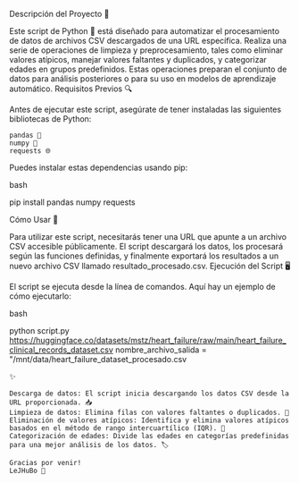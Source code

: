 Descripción del Proyecto 📖

Este script de Python 🐍 está diseñado para automatizar el procesamiento de datos de archivos CSV descargados de una URL específica. Realiza una serie de operaciones de limpieza y preprocesamiento, tales como eliminar valores atípicos, manejar valores faltantes y duplicados, y categorizar edades en grupos predefinidos. Estas operaciones preparan el conjunto de datos para análisis posteriores o para su uso en modelos de aprendizaje automático.
Requisitos Previos 🔍

Antes de ejecutar este script, asegúrate de tener instaladas las siguientes bibliotecas de Python:

    pandas 🐼
    numpy 🔢
    requests 🌐

Puedes instalar estas dependencias usando pip:

bash

pip install pandas numpy requests

Cómo Usar 🚀

Para utilizar este script, necesitarás tener una URL que apunte a un archivo CSV accesible públicamente. El script descargará los datos, los procesará según las funciones definidas, y finalmente exportará los resultados a un nuevo archivo CSV llamado resultado_procesado.csv.
Ejecución del Script 🖥️

El script se ejecuta desde la línea de comandos. Aquí hay un ejemplo de cómo ejecutarlo:

bash

python script.py https://huggingface.co/datasets/mstz/heart_failure/raw/main/heart_failure_clinical_records_dataset.csv
nombre_archivo_salida = "/mnt/data/heart_failure_dataset_procesado.csv

✨

    Descarga de datos: El script inicia descargando los datos CSV desde la URL proporcionada. 📥
    Limpieza de datos: Elimina filas con valores faltantes o duplicados. 🧹
    Eliminación de valores atípicos: Identifica y elimina valores atípicos basados en el método de rango intercuartílico (IQR). 🚫
    Categorización de edades: Divide las edades en categorías predefinidas para una mejor análisis de los datos. 🏷️

    Gracias por venir!
    LeJHuBo 👋
